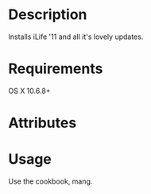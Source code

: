 Description
===========
Installs iLife '11 and all it's lovely updates.

Requirements
============
OS X 10.6.8+

Attributes
==========

Usage
=====
Use the cookbook, mang.
